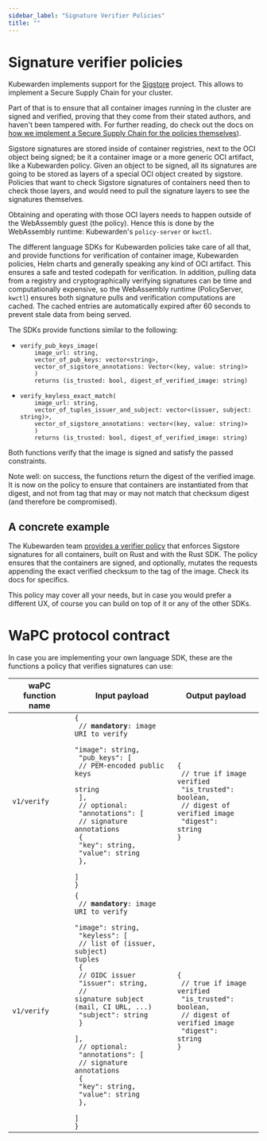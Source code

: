 ```yaml
---
sidebar_label: "Signature Verifier Policies"
title: ""
---
```


# Signature verifier policies

Kubewarden implements support for the [Sigstore](https://www.sigstore.dev/)
project. This allows to implement a Secure Supply Chain for your cluster.

Part of that is to ensure that all container images running in the cluster are
signed and verified, proving that they come from their stated authors, and
haven't been tampered with. For further reading, do check out the docs on
[how we implement a Secure Supply Chain for the policies themselves](../../../distributing-policies/secure-supply-chain.md)).

Sigstore signatures are stored inside of container registries, next to the OCI
object being signed; be it a container image or a more generic OCI artifact,
like a Kubewarden policy. Given an object to be signed, all its signatures are
going to be stored as layers of a special OCI object created by sigstore.
Policies that want to check Sigstore signatures of containers need then to check
those layers, and would need to pull the signature layers to see the
signatures themselves.

Obtaining and operating with those OCI layers needs to happen outside of the
WebAssembly guest (the policy). Hence this is done by the WebAssembly runtime:
Kubewarden's `policy-server` or `kwctl`.

The different language SDKs for Kubewarden policies take care of all that, and
provide functions for verification of container image, Kubewarden policies, Helm
charts and generally speaking any kind of OCI artifact. This ensures a safe and
tested codepath for verification. In addition, pulling data from a registry and
cryptographically verifying signatures can be time and computationally
expensive, so the WebAssembly runtime (PolicyServer, `kwctl`) ensures both
signature pulls and verification computations are cached. The cached entries
are automatically expired after 60 seconds to prevent stale data from being
served.

The SDKs provide functions similar to the following:
- ```
  verify_pub_keys_image(
      image_url: string,
      vector_of_pub_keys: vector<string>,
      vector_of_sigstore_annotations: Vector<(key, value: string)>
      )
      returns (is_trusted: bool, digest_of_verified_image: string)
  ```
- ```
  verify_keyless_exact_match(
      image_url: string,
      vector_of_tuples_issuer_and_subject: vector<(issuer, subject: string)>,
      vector_of_sigstore_annotations: vector<(key, value: string)>
      )
      returns (is_trusted: bool, digest_of_verified_image: string)
  ```

Both functions verify that the image is signed and satisfy the passed
constraints.

Note well: on success, the functions return the digest of the verified image. It
is now on the policy to ensure that containers are instantiated from that
digest, and not from tag that may or may not match that checksum digest (and
therefore be compromised).


## A concrete example

The Kubewarden team [provides a verifier policy](https://github.com/kubewarden/verify-image-signatures)
that enforces Sigstore signatures for all containers, built on Rust and with the
Rust SDK. The policy ensures that the containers are signed, and optionally,
mutates the requests appending the exact verified checksum to the tag of the
image. Check its docs for specifics.

This policy may cover all your needs, but in case you would prefer a different
UX, of course you can build on top of it or any of the other SDKs.


# WaPC protocol contract

In case you are implementing your own language SDK, these are the functions a
policy that verifies signatures can use:

| **waPC function name** | **Input payload**                                                                                                                                                                                                                                                                                                                                                                                                        | **Output payload**                                                                                                       |
|------------------------|--------------------------------------------------------------------------------------------------------------------------------------------------------------------------------------------------------------------------------------------------------------------------------------------------------------------------------------------------------------------------------------------------------------------------|--------------------------------------------------------------------------------------------------------------------------|
| `v1/verify`              | <code>{<br/>  // **mandatory**: image URI to verify<br/>  "image": string,<br/>  "pub_keys": [<br/>    // PEM-encoded public keys<br/>    string<br/>  ],<br/>  // optional:<br/>  "annotations": [<br/>    // signature annotations<br/>    {<br/>      "key": string,<br/>      "value": string<br/>    },<br/>  ]<br/>}</code>                                                                                                                           | <code>{<br/>   // true if image verified<br/>   "is_trusted": boolean,<br/>   // digest of verified image<br/>   "digest": string<br/>}</code> |
| `v1/verify`              | <code>{<br/>  // **mandatory**: image URI to verify<br/>  "image": string,<br/>  "keyless": [<br/>    // list of (issuer, subject) tuples<br/>    {<br/>      // OIDC issuer<br/>      "issuer": string,<br/>      // signature subject (mail, CI URL, ...)<br/>      "subject": string<br/>    }<br/>  ],<br/>  // optional:<br/>  "annotations": [<br/>    // signature annotations<br/>    {<br/>      "key": string,<br/>      "value": string<br/>    },<br/>  ]<br/>}</code> | <code>{<br/>  // true if image verified<br/>  "is_trusted": boolean,<br/>  // digest of verified image<br/>  "digest": string<br/>}</code> |
